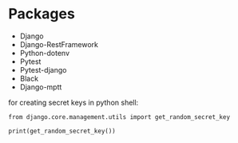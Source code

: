 # Packages
- Django
- Django-RestFramework
- Python-dotenv
- Pytest
- Pytest-django
- Black
- Django-mptt


for creating secret keys in python shell:

    from django.core.management.utils import get_random_secret_key
    
    print(get_random_secret_key())

